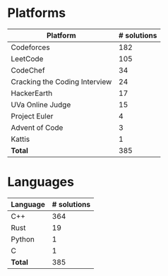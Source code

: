 # Platforms
Platform | # solutions
-------- | -----------
Codeforces | 182
LeetCode | 105
CodeChef | 34
Cracking the Coding Interview | 24
HackerEarth | 17
UVa Online Judge | 15
Project Euler | 4
Advent of Code | 3
Kattis | 1
**Total** | 385

# Languages
Language | # solutions
-------- | -----------
C++ | 364
Rust | 19
Python | 1
C | 1
**Total** | 385

